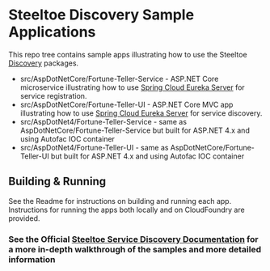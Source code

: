 # Steeltoe Discovery Sample Applications

This repo tree contains sample apps illustrating how to use the Steeltoe [Discovery](https://github.com/SteeltoeOSS/Discovery) packages.

* src/AspDotNetCore/Fortune-Teller-Service - ASP.NET Core microservice illustrating how to use [Spring Cloud Eureka Server](https://projects.spring.io/spring-cloud/docs/1.0.3/spring-cloud.html#spring-cloud-eureka-server) for service registration.
* src/AspDotNetCore/Fortune-Teller-UI - ASP.NET Core MVC app illustrating how to use [Spring Cloud Eureka Server](https://projects.spring.io/spring-cloud/docs/1.0.3/spring-cloud.html#spring-cloud-eureka-server) for service discovery.
* src/AspDotNet4/Fortune-Teller-Service - same as AspDotNetCore/Fortune-Teller-Service but built for ASP.NET 4.x and using Autofac IOC container
* src/AspDotNet4/Fortune-Teller-UI - same as AspDotNetCore/Fortune-Teller-UI but built for ASP.NET 4.x and using Autofac IOC container

## Building & Running

See the Readme for instructions on building and running each app.  Instructions for running the apps both locally and on CloudFoundry are provided.

### See the Official [Steeltoe Service Discovery Documentation](https://steeltoe.io/docs/steeltoe-discovery/) for a more in-depth walkthrough of the samples and more detailed information
